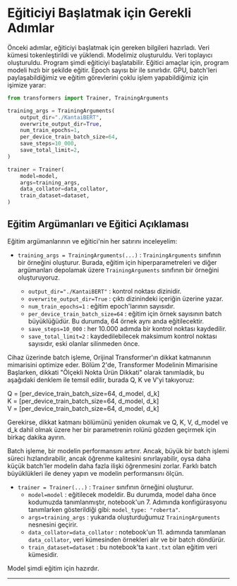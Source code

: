 # Eğiticiyi Başlatmak için Gerekli Adımlar

Önceki adımlar, eğiticiyi başlatmak için gereken bilgileri hazırladı. Veri kümesi tokenleştirildi ve yüklendi. Modelimiz oluşturuldu. Veri toplayıcı oluşturuldu. Program şimdi eğiticiyi başlatabilir. Eğitici amaçlar için, program modeli hızlı bir şekilde eğitir. Epoch sayısı bir ile sınırlıdır. GPU, batch'leri paylaşabildiğimiz ve eğitim görevlerini çoklu işlem yapabildiğimiz için işimize yarar:

```python
from transformers import Trainer, TrainingArguments

training_args = TrainingArguments(
    output_dir="./KantaiBERT",
    overwrite_output_dir=True,
    num_train_epochs=1,
    per_device_train_batch_size=64,
    save_steps=10_000,
    save_total_limit=2,
)

trainer = Trainer(
    model=model,
    args=training_args,
    data_collator=data_collator,
    train_dataset=dataset,
)
```

## Eğitim Argümanları ve Eğitici Açıklaması

Eğitim argümanlarının ve eğitici'nin her satırını inceleyelim:

- `training_args = TrainingArguments(...)` : `TrainingArguments` sınıfının bir örneğini oluşturur. Burada, eğitim için hiperparametreleri ve diğer argümanları depolamak üzere `TrainingArguments` sınıfının bir örneğini oluşturuyoruz.

  - `output_dir="./KantaiBERT"` : kontrol noktası dizinidir.
  - `overwrite_output_dir=True` : çıktı dizinindeki içeriğin üzerine yazar.
  - `num_train_epochs=1` : eğitim epoch'larının sayısıdır.
  - `per_device_train_batch_size=64` : eğitim için örnek sayısının batch büyüklüğüdür. Bu durumda, 64 örnek aynı anda eğitilecektir.
  - `save_steps=10_000` : her 10.000 adımda bir kontrol noktası kaydedilir.
  - `save_total_limit=2` : kaydedilebilecek maksimum kontrol noktası sayısıdır, eski olanlar silinmeden önce.

Cihaz üzerinde batch işleme, Orijinal Transformer'ın dikkat katmanının mimarisini optimize eder. Bölüm 2'de, Transformer Modelinin Mimarisine Başlarken, dikkati "Ölçekli Nokta Ürün Dikkati" olarak tanımladık, bu aşağıdaki denklem ile temsil edilir, burada Q, K ve V'yi takıyoruz:

Q = [per_device_train_batch_size=64, d_model, d_k]  
K = [per_device_train_batch_size=64, d_model, d_k]  
V = [per_device_train_batch_size=64, d_model, d_k]

Gerekirse, dikkat katmanı bölümünü yeniden okumak ve Q, K, V, d_model ve d_k dahil olmak üzere her bir parametrenin rolünü gözden geçirmek için birkaç dakika ayırın.

Batch işleme, bir modelin performansını artırır. Ancak, büyük bir batch işlemi süreci hızlandırabilir, ancak öğrenme kalitesini sınırlayabilir, oysa daha küçük batch'ler modelin daha fazla ilişki öğrenmesini zorlar. Farklı batch büyüklükleri ile deney yapın ve modelin performansını ölçün.

- `trainer = Trainer(...)` : `Trainer` sınıfının örneğini oluşturur.
  - `model=model` : eğitilecek modeldir. Bu durumda, model daha önce kodumuzda tanımlanmıştır, notebook'un 7. Adımında konfigürasyonu tanımlarken gösterildiği gibi: `model_type: "roberta"`.
  - `args=training_args` : yukarıda oluşturduğumuz `TrainingArguments` nesnesini geçirir.
  - `data_collator=data_collator` : notebook'un 11. adımında tanımlanan `data_collator`, veri kümesinden örnekleri alır ve bir batch döndürür.
  - `train_dataset=dataset` : bu notebook'ta `kant.txt` olan eğitim veri kümesidir.

Model şimdi eğitim için hazırdır.

---

